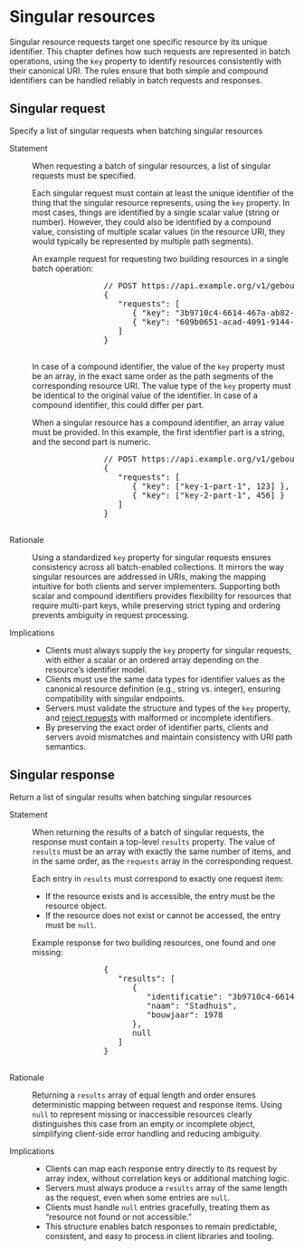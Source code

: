 # Singular resources

Singular resource requests target one specific resource by its unique identifier. This chapter defines how such requests are represented in batch operations, using the `key` property to identify resources consistently with their canonical URI. The rules ensure that both simple and compound identifiers can be handled reliably in batch requests and responses.

## Singular request

<div class="rule" id="/batching/req-singular" data-type="technical">
   <p class="rulelab">Specify a list of singular requests when batching singular resources</p>
   <dl>
      <dt>Statement</dt>
      <dd>
         <p>When requesting a batch of singular resources, a list of singular requests must be specified.</p>
         <p>Each singular request must contain at least the unique identifier of the thing that the singular resource represents, using the <code>key</code> property. In most cases, things are identified by a single scalar value (string or number). However, they could also be identified by a compound value, consisting of multiple scalar values (in the resource URI, they would typically be represented by multiple path segments).</p>
         <div class="example">
            <p>An example request for requesting two building resources in a single batch operation:</p>
            <pre>
               // POST https://api.example.org/v1/gebouwen/_batch
               {
                  "requests": [
                     { "key": "3b9710c4-6614-467a-ab82-36822cf48db1" },
                     { "key": "609b0651-acad-4091-9144-432621df8bf8" }
                  ]
               }
            </pre>
         </div>
         <p>In case of a compound identifier, the value of the <code>key</code> property must be an array, in the exact same order as the path segments of the corresponding resource URI. The value type of the <code>key</code> property must be identical to the original value of the identifier. In case of a compound identifier, this could differ per part.</p>
         <div class="example">
            <p>When a singular resource has a compound identifier, an array value must be provided. In this example, the first identifier part is a string, and the second part is numeric.</p>
            <pre>
               // POST https://api.example.org/v1/gebouwen/_batch
               {
                  "requests": [
                     { "key": ["key-1-part-1", 123] },
                     { "key": ["key-2-part-1", 456] }
                  ]
               }
            </pre>
         </div>
      </dd>
      <dt>Rationale</dt>
      <dd>
         <p>Using a standardized <code>key</code> property for singular requests ensures consistency across all batch-enabled collections. It mirrors the way singular resources are addressed in URIs, making the mapping intuitive for both clients and server implementers. Supporting both scalar and compound identifiers provides flexibility for resources that require multi-part keys, while preserving strict typing and ordering prevents ambiguity in request processing.</p>
      </dd>
      <dt>Implications</dt>
      <dd>
         <ul>
            <li>Clients must always supply the <code>key</code> property for singular requests, with either a scalar or an ordered array depending on the resource’s identifier model.</li>
            <li>Clients must use the same data types for identifier values as the canonical resource definition (e.g., string vs. integer), ensuring compatibility with singular endpoints.</li>
            <li>Servers must validate the structure and types of the <code>key</code> property, and <a href="#invalid-request">reject requests</a> with malformed or incomplete identifiers.</li>
            <li>By preserving the exact order of identifier parts, clients and servers avoid mismatches and maintain consistency with URI path semantics.</li>
         </ul>
      </dd>
   </dl>
</div>

## Singular response

<div class="rule" id="/batching/res-singular" data-type="technical">
   <p class="rulelab">Return a list of singular results when batching singular resources</p>
   <dl>
      <dt>Statement</dt>
      <dd>
         <p>When returning the results of a batch of singular requests, the response must contain a top-level <code>results</code> property. The value of <code>results</code> must be an array with exactly the same number of items, and in the same order, as the <code>requests</code> array in the corresponding request.</p>
         <p>Each entry in <code>results</code> must correspond to exactly one request item:</p>
         <ul>
            <li>If the resource exists and is accessible, the entry must be the resource object.</li>
            <li>If the resource does not exist or cannot be accessed, the entry must be <code>null</code>.</li>
         </ul>
         <div class="example">
            <p>Example response for two building resources, one found and one missing:</p>
            <pre>
               {
                  "results": [
                     {
                        "identificatie": "3b9710c4-6614-467a-ab82-36822cf48db1",
                        "naam": "Stadhuis",
                        "bouwjaar": 1978
                     },
                     null
                  ]
               }
            </pre>
         </div>
      </dd>
      <dt>Rationale</dt>
      <dd>
         <p>Returning a <code>results</code> array of equal length and order ensures deterministic mapping between request and response items. Using <code>null</code> to represent missing or inaccessible resources clearly distinguishes this case from an empty or incomplete object, simplifying client-side error handling and reducing ambiguity.</p>
      </dd>
      <dt>Implications</dt>
      <dd>
         <ul>
            <li>Clients can map each response entry directly to its request by array index, without correlation keys or additional matching logic.</li>
            <li>Servers must always produce a <code>results</code> array of the same length as the request, even when some entries are <code>null</code>.</li>
            <li>Clients must handle <code>null</code> entries gracefully, treating them as “resource not found or not accessible.”</li>
            <li>This structure enables batch responses to remain predictable, consistent, and easy to process in client libraries and tooling.</li>
         </ul>
      </dd>
   </dl>
</div>
